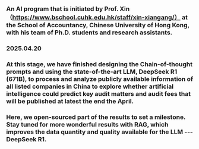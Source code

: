 ### An AI program that is initiated by Prof. Xin （https://www.bschool.cuhk.edu.hk/staff/xin-xiangang/） at the School of Accountancy, Chinese University of Hong Kong, with his team of Ph.D. students and research assistants.
### 2025.04.20
### At this stage, we have finished designing the Chain-of-thought prompts and using the state-of-the-art LLM, DeepSeek R1 (671B), to process and analyze publicly available information of all listed companies in China to explore whether artificial intelligence could predict key audit matters and audit fees that will be published at latest the end the April.
### Here, we open-sourced part of the results to set a milestone. Stay tuned for more wonderful results with RAG, which improves the data quantity and quality available for the LLM --- DeepSeek R1.
